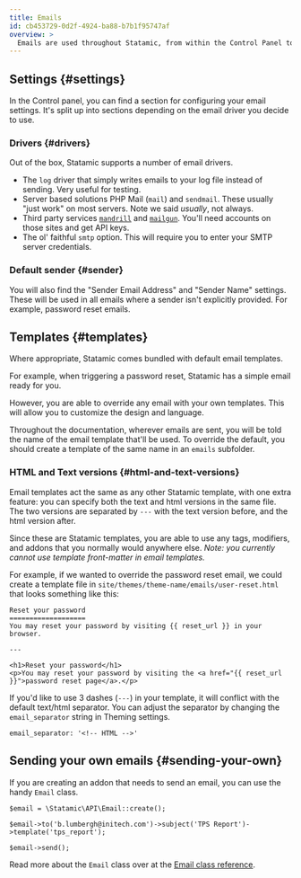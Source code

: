 ```yaml
---
title: Emails
id: cb453729-0d2f-4924-ba88-b7b1f95747af
overview: >
  Emails are used throughout Statamic, from within the Control Panel to inside tags and addons.
---
```

## Settings {#settings}
In the Control panel, you can find a section for configuring your email settings. It's split up into sections
depending on the email driver you decide to use.

### Drivers {#drivers}
Out of the box, Statamic supports a number of email drivers.

- The `log` driver that simply writes emails to your log file instead of sending. Very useful for testing.
- Server based solutions PHP Mail (`mail`) and `sendmail`. These usually "just work" on most servers. Note we said _usually_, not always.
- Third party services [`mandrill`](https://mandrillapp.com) and [`mailgun`](https://www.mailgun.com/). You'll need accounts on those sites and get API keys.
- The ol' faithful `smtp` option. This will require you to enter your SMTP server credentials.

### Default sender {#sender}
You will also find the "Sender Email Address" and "Sender Name" settings. These will be used in all emails
where a sender isn't explicitly provided. For example, password reset emails.


## Templates {#templates}
Where appropriate, Statamic comes bundled with default email templates.

For example, when triggering a password reset, Statamic has a simple email ready for you.

However, you are able to override any email with your own templates. This will allow you to
customize the design and language.

Throughout the documentation, wherever emails are sent, you will be told the name of the email template
that'll be used. To override the default, you should create a template of the same name in an `emails`
subfolder.

### HTML and Text versions {#html-and-text-versions}

Email templates act the same as any other Statamic template, with one extra feature: you can specify
both the text and html versions in the same file. The two versions are separated by `---` with the text
version before, and the html version after.

Since these are Statamic templates, you are able to use any tags, modifiers, and addons that you normally would anywhere else. _Note: you currently cannot use template front-matter in email templates._

For example, if we wanted to override the password reset email, we could create a template file in `site/themes/theme-name/emails/user-reset.html` that looks something like this:

```
Reset your password
===================
You may reset your password by visiting {{ reset_url }} in your browser.

---

<h1>Reset your password</h1>
<p>You may reset your password by visiting the <a href="{{ reset_url }}">password reset page</a>.</p>
```

If you'd like to use 3 dashes (`---`) in your template, it will conflict with the default text/html
separator. You can adjust the separator by changing the `email_separator` string in Theming settings.

``` .language-yaml
email_separator: '<!-- HTML -->'
```


## Sending your own emails {#sending-your-own}
If you are creating an addon that needs to send an email, you can use the handy `Email` class.  

``` .language-php
$email = \Statamic\API\Email::create();

$email->to('b.lumbergh@initech.com')->subject('TPS Report')->template('tps_report');

$email->send();
```

Read more about the `Email` class over at the [Email class reference](/addons/classes/api/email).
